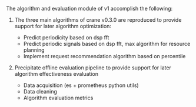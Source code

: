 The algorithm and evaluation module of v1 accomplish the following:
1. The three main algorithms of crane v0.3.0 are reproduced to provide support for later algorithm optimization:
     - Predict periodicity based on dsp fft
     - Predict periodic signals based on dsp fft, max algorithm for resource planning
     - Implement request recommendation algorithm based on percentile

2. Precipitate offline evaluation pipeline to provide support for later algorithm effectiveness evaluation
     - Data acquisition (es + prometheus python utils)
     - Data cleaning
     - Algorithm evaluation metrics
